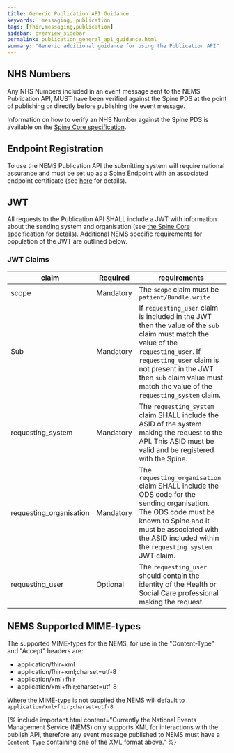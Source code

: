 ```yaml
---
title: Generic Publication API Guidance
keywords:  messaging, publication
tags: [fhir,messaging,publication]
sidebar: overview_sidebar
permalink: publication_general_api_guidance.html
summary: "Generic additional guidance for using the Publication API"
---
```


## NHS Numbers

Any NHS Numbers included in an event message sent to the NEMS Publication API, MUST have been verified against the Spine PDS at the point of publishing or directly before publishing the event message.
 
Information on how to verify an NHS Number against the Spine PDS is available on the [Spine Core specification](https://developer.nhs.uk/apis/spine-core/pds_overview.html).


## Endpoint Registration

To use the NEMS Publication API the submitting system will require national assurance and must be set up as a Spine Endpoint with an associated endpoint certificate (see [here](https://developer.nhs.uk/apis/spine-core/build_endpoints.html) for details).


## JWT

All requests to the Publication API SHALL include a JWT with information about the sending system and organisation (see [the Spine Core specification](https://developer.nhs.uk/apis/spine-core/security_jwt.html) for details). Additional NEMS specific requirements for population of the JWT are outlined below.

### JWT Claims

| claim | Required | requirements |
| --- | --- | --- |
| scope | Mandatory | The `scope` claim must be `patient/Bundle.write` |
| Sub | Mandatory | If `requesting_user` claim is included in the JWT then the value of the `sub` claim must match the value of the `requesting_user`. If `requesting_user` claim is not present in the JWT then `sub` claim value must match the value of the `requesting_system` claim. |
| requesting_system | Mandatory | The `requesting_system` claim SHALL include the ASID of the system making the request to the API. This ASID must be valid and be registered with the Spine. |
| requesting_organisation | Mandatory | The `requesting_organisation` claim SHALL include the ODS code for the sending organisation. The ODS code must be known to Spine and it must be associated with the ASID included within the `requesting_system` JWT claim. |
| requesting_user | Optional | The `requesting_user` should contain the identity of the Health or Social Care professional making the request. |


## NEMS Supported MIME-types

The supported MIME-types for the NEMS, for use in the "Content-Type" and "Accept" headers are:

- application/fhir+xml
- application/fhir+xml;charset=utf-8
- application/xml+fhir
- application/xml+fhir;charset=utf-8

Where the MIME-type is not supplied the NEMS will default to `application/xml+fhir;charset=utf-8`

{% include important.html content="Currently the National Events Management Service (NEMS) only supports XML for interactions with the publish API, therefore any event message published to NEMS must have a `Content-Type` containing one of the XML format above." %}